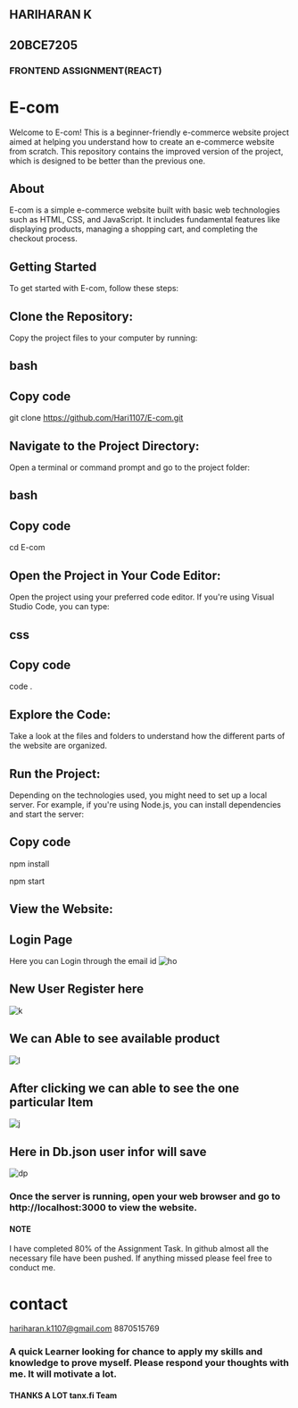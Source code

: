 ## HARIHARAN K
## 20BCE7205
### FRONTEND ASSIGNMENT(REACT)

# E-com

Welcome to E-com! This is a beginner-friendly e-commerce website project aimed at helping you understand how to create an e-commerce website from scratch. This repository contains the improved version of the project, which is designed to be better than the previous one.

## About

E-com is a simple e-commerce website built with basic web technologies such as HTML, CSS, and JavaScript. It includes fundamental features like displaying products, managing a shopping cart, and completing the checkout process.

## Getting Started

To get started with E-com, follow these steps:

## Clone the Repository:

Copy the project files to your computer by running:

## bash

## Copy code

git clone https://github.com/Hari1107/E-com.git

## Navigate to the Project Directory:

Open a terminal or command prompt and go to the project folder:

## bash

## Copy code

cd E-com

## Open the Project in Your Code Editor:

Open the project using your preferred code editor. If you're using Visual Studio Code, you can type:

## css

## Copy code

code .

## Explore the Code:

Take a look at the files and folders to understand how the different parts of the website are organized.

## Run the Project:

Depending on the technologies used, you might need to set up a local server. For example, if you're using Node.js, you can install dependencies and start the server:

 
## Copy code

npm install

npm start

## View the Website:
## Login Page
Here you can Login through the email id 
![ho](https://github.com/Hari1107/E-com/assets/112464204/b9d92b99-02fa-4c56-a476-85b418360fa1)

## New User Register here
![k](https://github.com/Hari1107/E-com/assets/112464204/1aa1343f-b901-4b27-8e11-6d42ab5d664e)

## We can Able to see available product 
![l](https://github.com/Hari1107/E-com/assets/112464204/230489e3-8130-4a02-a69a-b73a74b23a37)
## After clicking we can able to see the one particular Item
![j](https://github.com/Hari1107/E-com/assets/112464204/13d7e45c-4274-47f0-9a4e-1a79a98ca35e)

## Here in Db.json user infor will save
![dp](https://github.com/Hari1107/E-com/assets/112464204/d7c8af49-24fe-4417-8692-c9b4cfec3888)

### Once the server is running, open your web browser and go to http://localhost:3000 to view the website.

#### NOTE
I have completed 80% of the Assignment Task. In github almost all the necessary file have been pushed. 
If anything missed please feel free to conduct me.

# contact
hariharan.k1107@gmail.com
8870515769

### A quick Learner looking for chance to apply my skills and knowledge to prove myself. Please respond your thoughts with me. It will motivate a lot.

#### THANKS A LOT tanx.fi Team
 
